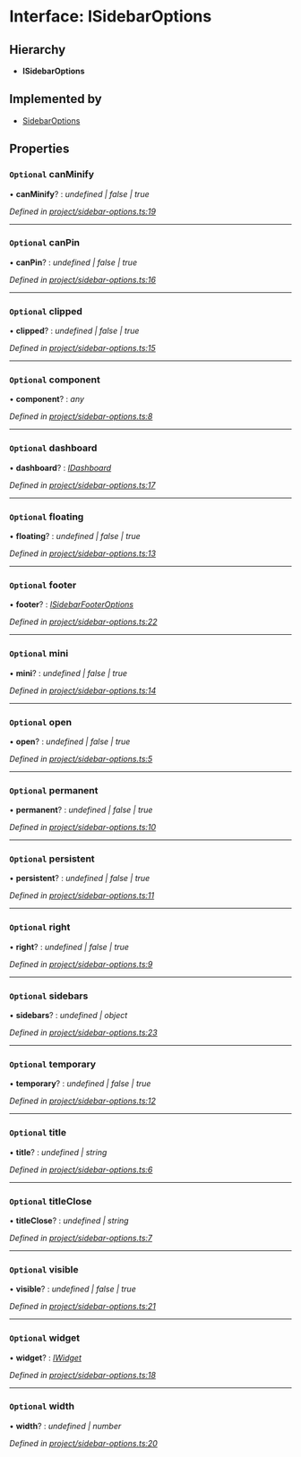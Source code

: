 # Interface: ISidebarOptions

## Hierarchy

* **ISidebarOptions**

## Implemented by

* [SidebarOptions](../classes/sidebaroptions.md)

## Properties

### `Optional` canMinify

• **canMinify**? : *undefined | false | true*

*Defined in [project/sidebar-options.ts:19](https://github.com/TNOCS/csnext/blob/b9521f0/packages/cs-core/src/project/sidebar-options.ts#L19)*

___

### `Optional` canPin

• **canPin**? : *undefined | false | true*

*Defined in [project/sidebar-options.ts:16](https://github.com/TNOCS/csnext/blob/b9521f0/packages/cs-core/src/project/sidebar-options.ts#L16)*

___

### `Optional` clipped

• **clipped**? : *undefined | false | true*

*Defined in [project/sidebar-options.ts:15](https://github.com/TNOCS/csnext/blob/b9521f0/packages/cs-core/src/project/sidebar-options.ts#L15)*

___

### `Optional` component

• **component**? : *any*

*Defined in [project/sidebar-options.ts:8](https://github.com/TNOCS/csnext/blob/b9521f0/packages/cs-core/src/project/sidebar-options.ts#L8)*

___

### `Optional` dashboard

• **dashboard**? : *[IDashboard](idashboard.md)*

*Defined in [project/sidebar-options.ts:17](https://github.com/TNOCS/csnext/blob/b9521f0/packages/cs-core/src/project/sidebar-options.ts#L17)*

___

### `Optional` floating

• **floating**? : *undefined | false | true*

*Defined in [project/sidebar-options.ts:13](https://github.com/TNOCS/csnext/blob/b9521f0/packages/cs-core/src/project/sidebar-options.ts#L13)*

___

### `Optional` footer

• **footer**? : *[ISidebarFooterOptions](isidebarfooteroptions.md)*

*Defined in [project/sidebar-options.ts:22](https://github.com/TNOCS/csnext/blob/b9521f0/packages/cs-core/src/project/sidebar-options.ts#L22)*

___

### `Optional` mini

• **mini**? : *undefined | false | true*

*Defined in [project/sidebar-options.ts:14](https://github.com/TNOCS/csnext/blob/b9521f0/packages/cs-core/src/project/sidebar-options.ts#L14)*

___

### `Optional` open

• **open**? : *undefined | false | true*

*Defined in [project/sidebar-options.ts:5](https://github.com/TNOCS/csnext/blob/b9521f0/packages/cs-core/src/project/sidebar-options.ts#L5)*

___

### `Optional` permanent

• **permanent**? : *undefined | false | true*

*Defined in [project/sidebar-options.ts:10](https://github.com/TNOCS/csnext/blob/b9521f0/packages/cs-core/src/project/sidebar-options.ts#L10)*

___

### `Optional` persistent

• **persistent**? : *undefined | false | true*

*Defined in [project/sidebar-options.ts:11](https://github.com/TNOCS/csnext/blob/b9521f0/packages/cs-core/src/project/sidebar-options.ts#L11)*

___

### `Optional` right

• **right**? : *undefined | false | true*

*Defined in [project/sidebar-options.ts:9](https://github.com/TNOCS/csnext/blob/b9521f0/packages/cs-core/src/project/sidebar-options.ts#L9)*

___

### `Optional` sidebars

• **sidebars**? : *undefined | object*

*Defined in [project/sidebar-options.ts:23](https://github.com/TNOCS/csnext/blob/b9521f0/packages/cs-core/src/project/sidebar-options.ts#L23)*

___

### `Optional` temporary

• **temporary**? : *undefined | false | true*

*Defined in [project/sidebar-options.ts:12](https://github.com/TNOCS/csnext/blob/b9521f0/packages/cs-core/src/project/sidebar-options.ts#L12)*

___

### `Optional` title

• **title**? : *undefined | string*

*Defined in [project/sidebar-options.ts:6](https://github.com/TNOCS/csnext/blob/b9521f0/packages/cs-core/src/project/sidebar-options.ts#L6)*

___

### `Optional` titleClose

• **titleClose**? : *undefined | string*

*Defined in [project/sidebar-options.ts:7](https://github.com/TNOCS/csnext/blob/b9521f0/packages/cs-core/src/project/sidebar-options.ts#L7)*

___

### `Optional` visible

• **visible**? : *undefined | false | true*

*Defined in [project/sidebar-options.ts:21](https://github.com/TNOCS/csnext/blob/b9521f0/packages/cs-core/src/project/sidebar-options.ts#L21)*

___

### `Optional` widget

• **widget**? : *[IWidget](iwidget.md)*

*Defined in [project/sidebar-options.ts:18](https://github.com/TNOCS/csnext/blob/b9521f0/packages/cs-core/src/project/sidebar-options.ts#L18)*

___

### `Optional` width

• **width**? : *undefined | number*

*Defined in [project/sidebar-options.ts:20](https://github.com/TNOCS/csnext/blob/b9521f0/packages/cs-core/src/project/sidebar-options.ts#L20)*
